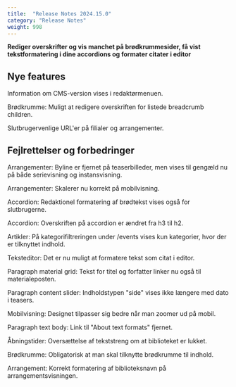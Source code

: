 ```yaml
---
title:  "Release Notes 2024.15.0"
category: "Release Notes"
weight: 998
---
```


**Rediger overskrifter og vis manchet på brødkrummesider, få vist tekstformatering i dine accordions og formater citater i editor**

## Nye features

Information om CMS-version vises i redaktørmenuen.
 
Brødkrumme: Muligt at redigere overskriften for listede breadcrumb children.
 
Slutbrugervenlige URL'er på filialer og arrangementer. 
 

## Fejlrettelser og forbedringer

Arrangementer: Byline er fjernet på teaserbilleder, men vises til gengæld nu på både serievisning og instansvisning. 
 
Arrangementer: Skalerer nu korrekt på mobilvisning. 
 
Accordion: Redaktionel formatering af brødtekst vises også for slutbrugerne. 
 
Accordion: Overskriften på accordion er ændret fra h3 til h2.
 
Artikler: På kategorifiltreringen under /events vises kun kategorier, hvor der er tilknyttet indhold.  
 
Teksteditor: Det er nu muligt at formatere tekst som citat i editor.  
 
Paragraph material grid: Tekst for titel og forfatter linker nu også til materialeposten. 
 
Paragraph content slider: Indholdstypen "side" vises ikke længere med dato i teasers. 
 
Mobilvisning: Designet tilpasser sig bedre når man zoomer ud på mobil.
 
Paragraph text body: Link til "About text formats" fjernet. 
 
Åbningstider: Oversættelse af tekststreng om at biblioteket er lukket.
 
Brødkrumme: Obligatorisk at man skal tilknytte brødkrumme til indhold. 
 
Arrangement: Korrekt formatering af biblioteksnavn på arrangementsvisningen.

